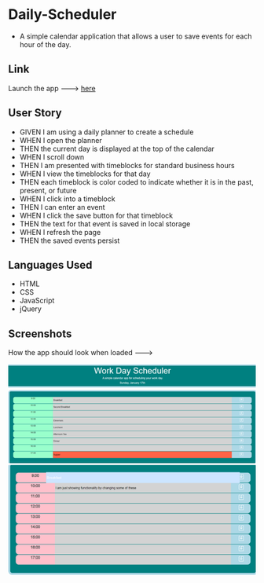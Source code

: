# Daily-Scheduler
- A simple calendar application that allows a user to save events for each hour of the day.

## Link
Launch the app ---> [here](https://robbie-bridgwater.github.io/Homework_week6/)

## User Story
- GIVEN I am using a daily planner to create a schedule
- WHEN I open the planner
- THEN the current day is displayed at the top of the calendar
- WHEN I scroll down
- THEN I am presented with timeblocks for standard business hours
- WHEN I view the timeblocks for that day
- THEN each timeblock is color coded to indicate whether it is in the past, present, or future
- WHEN I click into a timeblock
- THEN I can enter an event
- WHEN I click the save button for that timeblock
- THEN the text for that event is saved in local storage
- WHEN I refresh the page
- THEN the saved events persist

## Languages Used
- HTML 
- CSS 
- JavaScript 
- jQuery

## Screenshots
How the app should look when loaded --->

![image](assets/img/dailyScheduler.png)
![image](assets/img/dailyScheduler2.png)